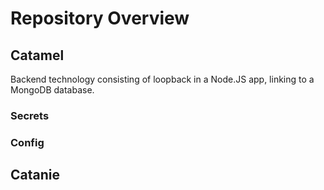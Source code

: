 # Repository Overview



## Catamel

Backend technology consisting of loopback in a Node.JS app, linking to a MongoDB database.

### Secrets



### Config

## Catanie



